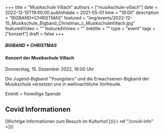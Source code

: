+++
title = "Musikschule Villach"
authors = ["musikschule-villach"]
date = 2022-12-15T19:00:00
publishdate = 2021-05-01
time = "19:00"
description = "BIGBAND*\CHRISTMAS"
featured = "img/events/2022-12-15_Musikschule_Bigband_Christmas_c_MusikschuleVillach.jpg"
featuredVideo = ""
featuredVimeo = ""
linktitle = ""
type = "event"
tags = ["konzert"]
draft = false
+++


##### BIGBAND * CHRISTMAS
#### Konzert der Musikschule Villach

Donnerstag, 15. Dezember 2022, 19:00 Uhr

Die Jugend-Bigband "Youngsters" und die Erwachsenen-Bigband der Musikschule versetzen uns in weihnachtliche Vorfreude.

Eintritt = freiwillige Spende                            


## Covid Informationen

[Wichtige Informationen zum Besuch im Kulturhof.]({{< ref "/covid-info" >}})

